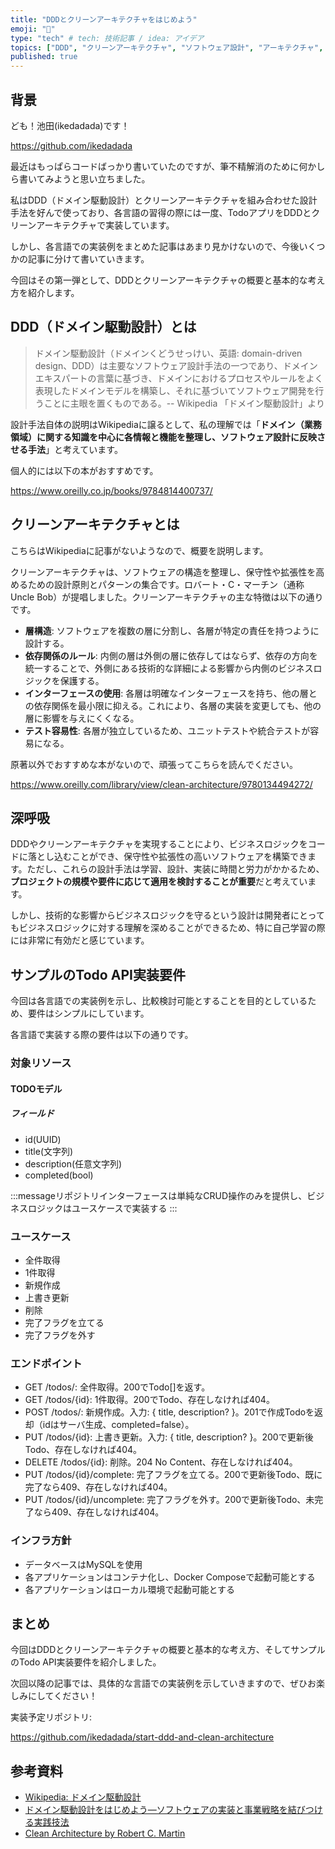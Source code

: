 ```yaml
---
title: "DDDとクリーンアーキテクチャをはじめよう"
emoji: "👏"
type: "tech" # tech: 技術記事 / idea: アイデア
topics: ["DDD", "クリーンアーキテクチャ", "ソフトウェア設計", "アーキテクチャ", "設計原則"]
published: true
---
```


## 背景

ども！池田(ikedadada)です！

https://github.com/ikedadada

最近はもっぱらコードばっかり書いていたのですが、筆不精解消のために何かしら書いてみようと思い立ちました。

私はDDD（ドメイン駆動設計）とクリーンアーキテクチャを組み合わせた設計手法を好んで使っており、各言語の習得の際には一度、TodoアプリをDDDとクリーンアーキテクチャで実装しています。

しかし、各言語での実装例をまとめた記事はあまり見かけないので、今後いくつかの記事に分けて書いていきます。

今回はその第一弾として、DDDとクリーンアーキテクチャの概要と基本的な考え方を紹介します。

## DDD（ドメイン駆動設計）とは

> ドメイン駆動設計（ドメインくどうせっけい、英語: domain-driven
> design、DDD）は主要なソフトウェア設計手法の一つであり、ドメインエキスパートの言葉に基づき、ドメインにおけるプロセスやルールをよく表現したドメインモデルを構築し、それに基づいてソフトウェア開発を行うことに主眼を置くものである。--
> Wikipedia 「ドメイン駆動設計」より

設計手法自体の説明はWikipediaに譲るとして、私の理解では「**ドメイン（業務領域）に関する知識を中心に各情報と機能を整理し、ソフトウェア設計に反映させる手法**」と考えています。

個人的には以下の本がおすすめです。

https://www.oreilly.co.jp/books/9784814400737/

## クリーンアーキテクチャとは

こちらはWikipediaに記事がないようなので、概要を説明します。

クリーンアーキテクチャは、ソフトウェアの構造を整理し、保守性や拡張性を高めるための設計原則とパターンの集合です。ロバート・C・マーチン（通称 Uncle
Bob）が提唱しました。クリーンアーキテクチャの主な特徴は以下の通りです。

- **層構造**: ソフトウェアを複数の層に分割し、各層が特定の責任を持つように設計する。
- **依存関係のルール**: 内側の層は外側の層に依存してはならず、依存の方向を統一することで、外側にある技術的な詳細による影響から内側のビジネスロジックを保護する。
- **インターフェースの使用**: 各層は明確なインターフェースを持ち、他の層との依存関係を最小限に抑える。これにより、各層の実装を変更しても、他の層に影響を与えにくくなる。
- **テスト容易性**: 各層が独立しているため、ユニットテストや統合テストが容易になる。

原著以外でおすすめな本がないので、頑張ってこちらを読んでください。

https://www.oreilly.com/library/view/clean-architecture/9780134494272/

## 深呼吸

DDDやクリーンアーキテクチャを実現することにより、ビジネスロジックをコードに落とし込むことができ、保守性や拡張性の高いソフトウェアを構築できます。ただし、これらの設計手法は学習、設計、実装に時間と労力がかかるため、**プロジェクトの規模や要件に応じて適用を検討することが重要**だと考えています。

しかし、技術的な影響からビジネスロジックを守るという設計は開発者にとってもビジネスロジックに対する理解を深めることができるため、特に自己学習の際には非常に有効だと感じています。

## サンプルのTodo API実装要件

今回は各言語での実装例を示し、比較検討可能とすることを目的としているため、要件はシンプルにしています。

各言語で実装する際の要件は以下の通りです。

### 対象リソース

#### TODOモデル

##### フィールド

- id(UUID)
- title(文字列)
- description(任意文字列)
- completed(bool)

:::messageリポジトリインターフェースは単純なCRUD操作のみを提供し、ビジネスロジックはユースケースで実装する :::

### ユースケース

- 全件取得
- 1件取得
- 新規作成
- 上書き更新
- 削除
- 完了フラグを立てる
- 完了フラグを外す

### エンドポイント

- GET /todos/: 全件取得。200でTodo[]を返す。
- GET /todos/{id}: 1件取得。200でTodo、存在しなければ404。
- POST /todos/: 新規作成。入力: { title, description?
  }。201で作成Todoを返却（idはサーバ生成、completed=false）。
- PUT /todos/{id}: 上書き更新。入力: { title, description? }。200で更新後Todo、存在しなければ404。
- DELETE /todos/{id}: 削除。204 No Content、存在しなければ404。
- PUT
  /todos/{id}/complete: 完了フラグを立てる。200で更新後Todo、既に完了なら409、存在しなければ404。
- PUT /todos/{id}/uncomplete: 完了フラグを外す。200で更新後Todo、未完了なら409、存在しなければ404。

### インフラ方針

- データベースはMySQLを使用
- 各アプリケーションはコンテナ化し、Docker Composeで起動可能とする
- 各アプリケーションはローカル環境で起動可能とする

## まとめ

今回はDDDとクリーンアーキテクチャの概要と基本的な考え方、そしてサンプルのTodo
API実装要件を紹介しました。

次回以降の記事では、具体的な言語での実装例を示していきますので、ぜひお楽しみにしてください！

実装予定リポジトリ:

https://github.com/ikedadada/start-ddd-and-clean-architecture

## 参考資料

- [Wikipedia: ドメイン駆動設計](https://ja.wikipedia.org/wiki/%E3%83%89%E3%83%A1%E3%82%A4%E3%83%B3%E9%A7%86%E5%8B%95%E8%A8%AD%E8%A8%88)
- [ドメイン駆動設計をはじめよう―ソフトウェアの実装と事業戦略を結びつける実践技法](https://www.oreilly.co.jp/books/9784814400737/)
- [Clean Architecture by Robert C. Martin](https://www.oreilly.com/library/view/clean-architecture/9780134494272/)
